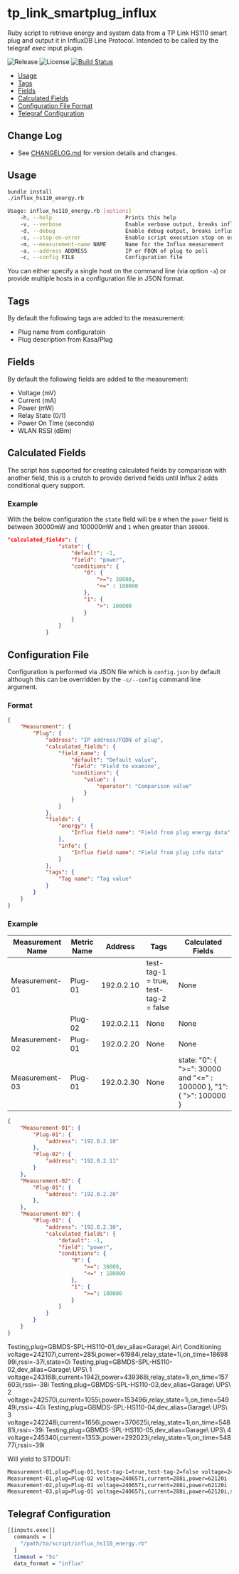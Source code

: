 # tp_link_smartplug_influx

Ruby script to retrieve energy and system data from a TP Link HS110 smart plug and output it in InfluxDB Line Protocol.
Intended to be called by the telegraf *exec* input plugin.

![Release](https://img.shields.io/github/release/bmhughes/tp_link_smartplug_influx.svg)
![License](https://img.shields.io/github/license/bmhughes/tp_link_smartplug_influx.svg)
[![Build Status](https://travis-ci.org/bmhughes/tp_link_smartplug_influx.svg?branch=master)](https://travis-ci.org/bmhughes/tp_link_smartplug_influx)

- [Usage](#usage)
- [Tags](#tags)
- [Fields](#fields)
- [Calculated Fields](#calculated-fields)
- [Configuration File Format](#configuration-file)
- [Telegraf Configuration](#telegraf-configuration)

## Change Log

- See [CHANGELOG.md](/CHANGELOG.md) for version details and changes.

## Usage

```bash
bundle install
./influx_hs110_energy.rb
```

```bash
Usage: influx_hs110_energy.rb [options]
    -h, --help                       Prints this help
    -v, --verbose                    Enable verbose output, breaks influx line format. TESTING ONLY
    -d, --debug                      Enable debug output, breaks influx line format. TESTING ONLY
    -s, --stop-on-error              Enable script execution stop on error when polling a plug
    -m, --measurement-name NAME      Name for the Influx measurement
    -a, --address ADDRESS            IP or FDQN of plug to poll
    -c, --config FILE                Configuration file
```

You can either specify a single host on the command line (via option `-a`) or provide multiple hosts in a configuration file in JSON format.

## Tags

By default the following tags are added to the measurement:

- Plug name from configuratoin
- Plug description from Kasa/Plug

## Fields

By default the following fields are added to the measurement:

- Voltage (mV)
- Current (mA)
- Power (mW)
- Relay State (0/1)
- Power On Time (seconds)
- WLAN RSSI (dBm)

## Calculated Fields

The script has supported for creating calculated fields by comparison with another field, this is a crutch to provide derived fields until Influx 2 adds conditional query support.

### Example

With the below configuration the `state` field will be `0` when the `power` field is between 30000mW and 100000mW and `1` when greater than `100000`.

```json
"calculated_fields": {
                "state": {
                    "default": -1,
                    "field": "power",
                    "conditions": {
                        "0": {
                            ">=": 30000,
                            "<=" : 100000
                        },
                        "1": {
                            ">": 100000
                        }
                    }
                }
            }
```

## Configuration File

Configuration is performed via JSON file which is `config.json` by default although this can be overridden by the `-c/--config` command line argument.

### Format

```json
{
    "Measurement": {
        "Plug": {
            "address": "IP address/FQDN of plug",
            "calculated_fields": {
                "field_name": {
                    "default": "Default value",
                    "field": "Field to examine",
                    "conditions": {
                        "value": {
                            "operator": "Comparison value"
                        }
                    }
                }
            },
            "fields": {
                "energy": {
                    "Influx field name": "Field from plug energy data"
                },
                "info": {
                    "Influx field name": "Field from plug info data"
                }
            },
            "tags": {
                "Tag name": "Tag value"
            }
        }
    }
}
```

### Example

| Measurement Name | Metric Name | Address    | Tags                                  | Calculated Fields                                                    |
|------------------|-------------| -----------|---------------------------------------|----------------------------------------------------------------------|
| Measurement-01   | Plug-01     | 192.0.2.10 | test-tag-1 = true, test-tag-2 = false | None                                                                 |
|                  | Plug-02     | 192.0.2.11 | None                                  | None                                                                 |
| Measurement-02   | Plug-01     | 192.0.2.20 | None                                  | None                                                                 |
| Measurement-03   | Plug-01     | 192.0.2.30 | None                                  | state: "0": { ">=": 30000 and "<=" : 100000 }, "1": { ">": 100000 }  |

```json
{
    "Measurement-01": {
        "Plug-01": {
            "address": "192.0.2.10"
        },
        "Plug-02": {
            "address": "192.0.2.11"
        }
    },
    "Measurement-02": {
        "Plug-01": {
            "address": "192.0.2.20"
        },
    },
    "Measurement-03": {
        "Plug-01": {
            "address": "192.0.2.30",
            "calculated_fields": {
                "default": -1,
                "field": "power",
                "conditions": {
                    "0": {
                        ">=": 30000,
                        "<=" : 100000
                    },
                    "1": {
                        ">=": 100000
                    }
                }
            }
        }
    }
}
```

Testing,plug=GBMDS-SPL-HS110-01,dev_alias=Garage\ Air\ Conditioning voltage=242107i,current=285i,power=61984i,relay_state=1i,on_time=1869899i,rssi=-37i,state=0i
Testing,plug=GBMDS-SPL-HS110-02,dev_alias=Garage\ UPS\ 1 voltage=243168i,current=1942i,power=439368i,relay_state=1i,on_time=157603i,rssi=-38i
Testing,plug=GBMDS-SPL-HS110-03,dev_alias=Garage\ UPS\ 2 voltage=242570i,current=1055i,power=153496i,relay_state=1i,on_time=54949i,rssi=-40i
Testing,plug=GBMDS-SPL-HS110-04,dev_alias=Garage\ UPS\ 3 voltage=242248i,current=1656i,power=370625i,relay_state=1i,on_time=54881i,rssi=-39i
Testing,plug=GBMDS-SPL-HS110-05,dev_alias=Garage\ UPS\ 4 voltage=245340i,current=1353i,power=292023i,relay_state=1i,on_time=54877i,rssi=-39i

Will yield to STDOUT:

```bash
Measurement-01,plug=Plug-01,test-tag-1=true,test-tag-2=false voltage=240657i,current=288i,power=62120i
Measurement-01,plug=Plug-02 voltage=240657i,current=288i,power=62120i
Measurement-02,plug=Plug-01 voltage=240657i,current=288i,power=62120i
Measurement-03,plug=Plug-01 voltage=240657i,current=288i,power=62120i,state=0i
```

## Telegraf Configuration

```bash
[[inputs.exec]]
  commands = [
    "/path/to/script/influx_hs110_energy.rb"
  ]
  timeout = "5s"
  data_format = "influx"
```
